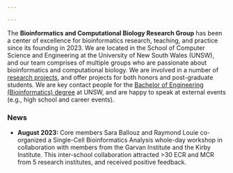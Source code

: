 ```yaml
---

---
```


The **Bioinformatics and Computational Biology Research Group** has been a center of excellence for bioinformatics research, teaching, and practice since its founding in 2023. We are located in the School of Computer Science and Engineering at the University of New South Wales (UNSW), and our team comprises of multiple groups who are passionate about bioinformatics and computational biology. We are involved in a number of [research projects](https://sarbal.github.io/binfgroup/projects), and offer projects for both honors and post-graduate students. We are key contact people for the [Bachelor of Engineering (Bioinformatics) degree](https://sarbal.github.io/binfgroup/teaching/) at UNSW, and are happy to speak at external events (e.g., high school and career events).

<h3>News</h3>

<ul style="font-size:14px;">
  <li> <strong> August 2023: </strong> Core members Sara Ballouz and Raymond Louie co-organized a Single-Cell Bioinformatics Analysis whole-day workshop in collaboration with members from the Garvan Institute and the Kirby Institute. This inter-school collaboration attracted >30 ECR and MCR from 5 research institutes, and received positive feedback.</li>
</ul style="font-size:14px;">

 
